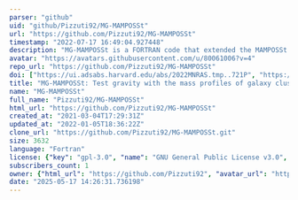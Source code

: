 ```yaml
---
parser: "github"
uid: "github/Pizzuti92/MG-MAMPOSSt"
url: "https://github.com/Pizzuti92/MG-MAMPOSSt"
timestamp: "2022-07-17 16:49:04.927448"
description: "MG-MAMPOSSt is a FORTRAN code that extended the MAMPOSSt algorithm of G. Mamon, A. Biviano and G. Boué, that performs Bayesian fits of models of mass and velocity anisotropy profiles to the distribution of tracers in projected phase space, to handle modified gravity models and constrain its parameters. The new version implements two distinct types of gravity modifications, namely general chameleon (including $f(\mathcal{R})$ models) and beyond Horndeski gravity (Vainshtein screening)."
avatar: "https://avatars.githubusercontent.com/u/80061006?v=4"
repo_url: "https://github.com/Pizzuti92/MG-MAMPOSSt"
doi: ["https://ui.adsabs.harvard.edu/abs/2022MNRAS.tmp..721P", "https://ui.adsabs.harvard.edu/abs/2022arXiv220107194P", "https://ui.adsabs.harvard.edu/abs/2022ascl.soft03021P/abstract"]
title: "MG-MAMPOSSt: Test gravity with the mass profiles of galaxy clusters"
name: "MG-MAMPOSSt"
full_name: "Pizzuti92/MG-MAMPOSSt"
html_url: "https://github.com/Pizzuti92/MG-MAMPOSSt"
created_at: "2021-03-04T17:29:31Z"
updated_at: "2022-01-05T18:36:22Z"
clone_url: "https://github.com/Pizzuti92/MG-MAMPOSSt.git"
size: 3632
language: "Fortran"
license: {"key": "gpl-3.0", "name": "GNU General Public License v3.0", "spdx_id": "GPL-3.0", "url": "https://api.github.com/licenses/gpl-3.0", "node_id": "MDc6TGljZW5zZTk="}
subscribers_count: 1
owner: {"html_url": "https://github.com/Pizzuti92", "avatar_url": "https://avatars.githubusercontent.com/u/80061006?v=4", "login": "Pizzuti92", "type": "User"}
date: "2025-05-17 14:26:31.736198"
---
```


